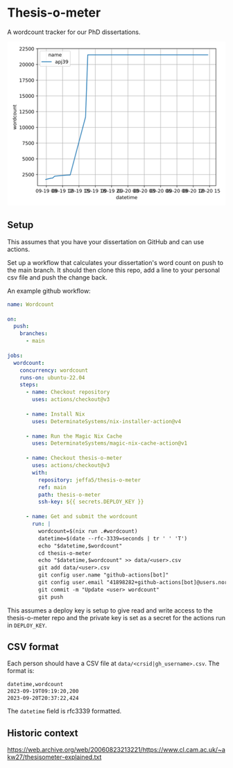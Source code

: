 # Thesis-o-meter

A wordcount tracker for our PhD dissertations.

![Word count progress](./plot.svg)

## Setup

This assumes that you have your dissertation on GitHub and can use actions.

Set up a workflow that calculates your dissertation's word count on push to the main branch.
It should then clone this repo, add a line to your personal csv file and push the change back.

An example github workflow:

```yaml
name: Wordcount

on:
  push:
    branches:
      - main

jobs:
  wordcount:
    concurrency: wordcount
    runs-on: ubuntu-22.04
    steps:
      - name: Checkout repository
        uses: actions/checkout@v3

      - name: Install Nix
        uses: DeterminateSystems/nix-installer-action@v4

      - name: Run the Magic Nix Cache
        uses: DeterminateSystems/magic-nix-cache-action@v1

      - name: Checkout thesis-o-meter
        uses: actions/checkout@v3
        with:
          repository: jeffa5/thesis-o-meter
          ref: main
          path: thesis-o-meter
          ssh-key: ${{ secrets.DEPLOY_KEY }}

      - name: Get and submit the wordcount
        run: |
          wordcount=$(nix run .#wordcount)
          datetime=$(date --rfc-3339=seconds | tr ' ' 'T')
          echo "$datetime,$wordcount"
          cd thesis-o-meter
          echo "$datetime,$wordcount" >> data/<user>.csv
          git add data/<user>.csv
          git config user.name "github-actions[bot]"
          git config user.email "41898282+github-actions[bot]@users.noreply.github.com"
          git commit -m "Update <user> wordcount"
          git push
```

This assumes a deploy key is setup to give read and write access to the thesis-o-meter repo and the private key is set as a secret for the actions run in `DEPLOY_KEY`.

## CSV format

Each person should have a CSV file at `data/<crsid|gh_username>.csv`.
The format is:

```csv
datetime,wordcount
2023-09-19T09:19:20,200
2023-09-20T20:37:22,424
```

The `datetime` field is rfc3339 formatted.

## Historic context

https://web.archive.org/web/20060823213221/https://www.cl.cam.ac.uk/~akw27/thesisometer-explained.txt
